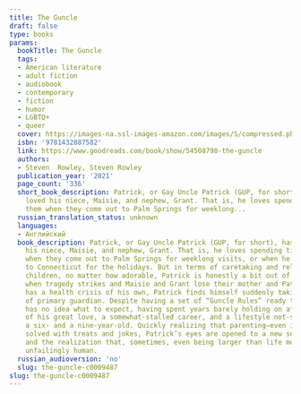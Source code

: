 ```yaml
---
title: The Guncle
draft: false
type: books
params:
  bookTitle: The Guncle
  tags:
  - American literature
  - adult fiction
  - audiobook
  - contemporary
  - fiction
  - humor
  - LGBTQ+
  - queer
  cover: https://images-na.ssl-images-amazon.com/images/S/compressed.photo.goodreads.com/books/1594848421i/54508798.jpg
  isbn: '9781432887582'
  link: https://www.goodreads.com/book/show/54508798-the-guncle
  authors:
  - Steven  Rowley, Steven Rowley
  publication_year: '2021'
  page_count: '336'
  short_book_description: Patrick, or Gay Uncle Patrick (GUP, for short), has always
    loved his niece, Maisie, and nephew, Grant. That is, he loves spending time with
    them when they come out to Palm Springs for weeklong...
  russian_translation_status: unknown
  languages:
  - Английский
  book_description: Patrick, or Gay Uncle Patrick (GUP, for short), has always loved
    his niece, Maisie, and nephew, Grant. That is, he loves spending time with them
    when they come out to Palm Springs for weeklong visits, or when he heads home
    to Connecticut for the holidays. But in terms of caretaking and relating to two
    children, no matter how adorable, Patrick is honestly a bit out of his league.So
    when tragedy strikes and Maisie and Grant lose their mother and Patrick’s brother
    has a health crisis of his own, Patrick finds himself suddenly taking on the role
    of primary guardian. Despite having a set of “Guncle Rules” ready to go, Patrick
    has no idea what to expect, having spent years barely holding on after the loss
    of his great love, a somewhat-stalled career, and a lifestyle not-so-suited to
    a six- and a nine-year-old. Quickly realizing that parenting—even if temporary—isn’t
    solved with treats and jokes, Patrick’s eyes are opened to a new sense of responsibility,
    and the realization that, sometimes, even being larger than life means you’re
    unfailingly human.
  russian_audioversion: 'no'
  slug: the-guncle-c0009487
slug: the-guncle-c0009487
---
```

